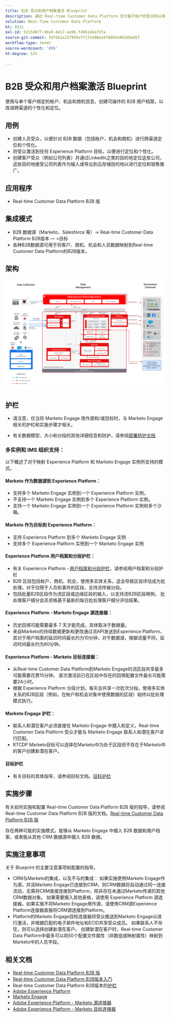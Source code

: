 ```yaml
---
title: B2B 受众和用户档案激活 Blueprint
description: 通过 Real-time Customer Data Platform 交付基于帐户的受众和以用户档案为中心的客户体验。
solution: Real-Time Customer Data Platform
kt: 9311
exl-id: 5215d077-b0a9-4417-ae9b-f4961d4a73fa
source-git-commit: 3dfdb1a237995e7f17e280e24f8865e992d9eb5f
workflow-type: tm+mt
source-wordcount: '895'
ht-degree: 52%

---
```


# B2B 受众和用户档案激活 Blueprint

使用与单个客户绑定的帐户、机会和商机信息，创建可操作的 B2B 用户档案，以改进跨渠道的个性化和定位。

## 用例

* 创建人员受众，以便针对 B2B 数据（包括帐户、机会和商机）进行跨渠道定位和个性化。
* 将受众激活到任何 Experience Platform 目标，以便进行定位和个性化。
* 创建客户受众（例如公司列表）并通过LinkedIn之类的目的地定位这些公司，这些目的地接受公司列表作为输入或导出到云存储目的地以进行定位和销售推广。

## 应用程序

* Real-time Customer Data Platform B2B 版

## 集成模式

* B2B 数据源（Marketo、Salesforce 等）-> Real-time Customer Data Platform B2B版本 — >目标
* 各种B2B数据源可用于将客户、商机、机会和人员数据映射到Real-time Customer Data Platform的B2B版本。

## 架构

![B2B激活Blueprint的参考体系结构](assets/b2b-activation.png)

## 护栏

* 请注意，仅当将 Marketo Engage 用作源和/或目标时，与 Marketo Engage 相关的护栏和实施步骤才相关。

* 有关数据模型、大小和分段的其他详细信息和防护，请参阅[部署防护文档](../experience-platform/deployment/guardrails.md)


### 多实例和 IMS 组织支持：

以下概述了对于映射 Experience Platform 和 Marketo Engage 实例所支持的模式。

#### Marketo 作为数据源到 Experience Platform：

* 支持多个 Marketo Engage 实例到一个 Experience Platform 实例。
* 不支持一个 Marketo Engage 实例到多个 Experience Platform 实例。
* 支持一个 Marketo Engage 实例到一个 Experience Platform 实例和多个沙箱。

#### Marketo 作为目标到 Experience Platform：

* 支持 Experience Platform 到多个 Marketo Engage 实例
* 支持多个 Experience Platform 实例到一个 Marketo Engage 实例

#### Experience Platform 用户档案和分段护栏：

* 有关 Experience Platform - [用户档案和分段护栏](https://experienceleague.adobe.com/docs/experience-platform/profile/guardrails.html?lang=zh-Hans)，请参阅用户档案和分段护栏
* B2B 区段包括帐户、商机、机会，使用多实体关系，这会导致区段评估成为批处理。对于仅限于人员和事件的区段，支持流传输分段。
* 包括批量B2B区段作为流区段或边缘区段的输入，以支持流B2B区段用例。 批处理客户细分会员资格基于最新的每日批处理客户细分评估结果。

#### Experience Platform - Marketo Engage 源连接器：

* 历史回填可能需要最多 7 天才能完成，具体取决于数据量。
* 来自Marketo的持续数据更新和更改通过流API发送到Experience Platform，其对于用户档案的延迟时间最长约为10分钟，对于数据湖，根据流量不同，延迟时间最长约为60分钟。

#### Experience Platform - Marketo 目标连接器：

* 从Real-time Customer Data Platform到Marketo Engage的流区段共享最多可能需要花费15分钟。 首次激活前已在区段中存在的回填配置文件最长可能需要24小时。
* 根据 Experience Platform 分段计划，每天会共享一次批次分段。使用多实体关系的B2B区段（例如，在帐户和机会对象中使用数据的区段）始终以批处理模式执行。

#### Marketo Engage 护栏：

* 联系人和潜在客户必须直接在 Marketo Engage 中摄入和定义，Real-time Customer Data Platform 受众才能与 Marketo Engage 联系人和潜在客户进行匹配。
* RTCDP Marketo目标可以选择在Marketo中为处于区段但不存在于Marketo中的客户创建新潜在客户。

#### 目标护栏

* 有关目标的具体指导，请参阅目标文档。[目标护栏](https://experienceleague.adobe.com/docs/experience-platform/destinations/guardrails.html?lang=zh-Hans)


## 实施步骤

有关如何实施和配置 Real-time Customer Data Platform B2B 版的指导，请参阅 Real-time Customer Data Platform B2B 版的文档。[Real-time Customer Data Platform B2B 版](https://experienceleague.adobe.com/docs/experience-platform/rtcdp/b2b-overview.html?lang=zh-Hans)

存在两种可能的实施模式。能够从 Marketo Engage 中摄入 B2B 数据和用户档案，或者能从其他 CRM 数据源中摄入 B2B 数据。

## 实施注意事项

关于 Blueprint 的主要注意事项和配置的指导。

* CRM与Marketo的集成，以及不与的集成：
如果实施使用Marketo Engage作为源，并且Marketo Engage已连接到CRM，则CRM数据将自动通过同一连接流动，无需将CRM直接连接到Platform，除非存在未通过Marketo传递的其他CRM数据对象。 如果需要摄入其他表格，请使用 Experience Platform 源连接器。如果实施不将Marketo Engage用作源，请使用CRM源Experience Platform连接器直接将CRM源连接到Platform。
* Platform的Marketo Engage目标连接器将受众推送到Marketo Engage以进行激活，并根据匹配的电子邮件地址和ECID共享受众成员。 如果联系人不存在，则可以选择创建新潜在客户。 创建新潜在客户时，Real-time Customer Data Platform中最多可以将50个配置文件属性（非数组或映射属性）映射到Marketo中的人员字段。

## 相关文档

* [Real-time Customer Data Platform B2B 版](https://experienceleague.adobe.com/docs/experience-platform/rtcdp/b2b-overview.html?lang=zh-Hans)
* [Real-time Customer Data Platform B2B版本入门](https://experienceleague.adobe.com/zh-hans/docs/experience-platform/rtcdp/intro/rtcdpb2b-intro/b2b-tutorial)
* Real-time Customer Data Platform B2B版本的[护栏](https://experienceleague.adobe.com/zh-hans/docs/experience-platform/rtcdp/intro/rtcdpb2b-intro/b2b-guardrails)
* [Adobe Experience Platform](https://experienceleague.adobe.com/docs/experience-platform.html?lang=zh-Hans)
* [Marketo Engage](https://experienceleague.adobe.com/docs/marketo/using/home.html?lang=zh-Hans)
* [Adobe Experience Platform - Marketo 源连接器](https://experienceleague.adobe.com/docs/experience-platform/sources/connectors/adobe-applications/marketo/marketo.html?lang=zh-Hans)
* [Adobe Experience Platform - Marketo 目标连接器](https://experienceleague.adobe.com/docs/marketo/using/product-docs/core-marketo-concepts/smart-lists-and-static-lists/static-lists/push-an-adobe-experience-cloud-segment-to-a-marketo-static-list.html?lang=zh-Hans)
